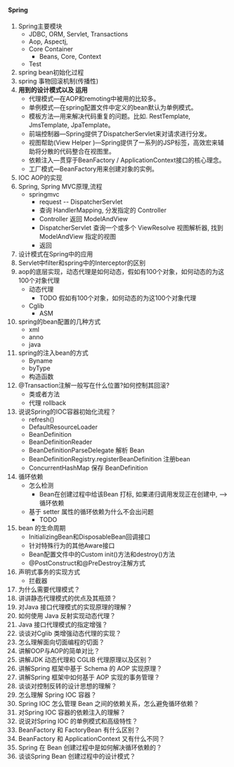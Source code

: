#### Spring
1. Spring主要模块
    - JDBC, ORM, Servlet, Transactions
    - Aop, Aspectj, 
    - Core Container
        - Beans, Core, Context
    - Test
1. spring bean初始化过程
2. spring 事物回滚机制(传播性) 
3. **用到的设计模式以及 运用**
    - 代理模式—在AOP和remoting中被用的比较多。
    - 单例模式—在spring配置文件中定义的bean默认为单例模式。
    - 模板方法—用来解决代码重复的问题。比如. RestTemplate, JmsTemplate, JpaTemplate。
    - 前端控制器—Spring提供了DispatcherServlet来对请求进行分发。
    - 视图帮助(View Helper )—Spring提供了一系列的JSP标签，高效宏来辅助将分散的代码整合在视图里。
    - 依赖注入—贯穿于BeanFactory / ApplicationContext接口的核心理念。
    - 工厂模式—BeanFactory用来创建对象的实例。
4. IOC AOP的实现
5. Spring, Spring MVC原理,流程
    - springmvc
        - request -- DispatcherServlet
        - 查询 HandlerMapping, 分发指定的 Controller
        - Controller 返回 ModelAndView
        - DispatcherServlet 查询一个或多个 ViewResolve 视图解析器, 找到 ModelAndView 指定的视图
        - 返回
6. 设计模式在Spring中的应用
7. Servlet中filter和spring中的Interceptor的区别 
8. aop的底层实现，动态代理是如何动态，假如有100个对象，如何动态的为这100个对象代理
    - 动态代理
        - TODO 假如有100个对象，如何动态的为这100个对象代理
    - Cglib
        - ASM
9. spring的bean配置的几种方式
    - xml
    - anno
    - java
10. spring的注入bean的方式
    - Byname
    - byType
    - 构造函数
11. @Transaction注解一般写在什么位置?如何控制其回滚?
    - 类或者方法
    - 代理 rollback
12. 说说Spring的IOC容器初始化流程？
    - refresh()
    - DefaultResourceLoader
    - BeanDefinition
    - BeanDefinitionReader
    - BeanDefinitionParseDelegate 解析 Bean 
    - BeanDefinitionRegistry.registerBeanDefinition 注册bean
    - ConcurrentHashMap  保存 BeanDefinition
13. 循环依赖
    - 怎么检测
        - Bean在创建过程中给该Bean 打标, 如果递归调用发现正在创建中, --> 循环依赖
    - 基于 setter 属性的循环依赖为什么不会出问题
        - TODO
14. bean 的生命周期
    - InitializingBean和DisposableBean回调接口
    - 针对特殊行为的其他Aware接口
    - Bean配置文件中的Custom init()方法和destroy()方法
    - @PostConstruct和@PreDestroy注解方式
1. 声明式事务的实现方式
    - 拦截器
1. 为什么需要代理模式？
1. 讲讲静态代理模式的优点及其瓶颈？
1. 对Java 接口代理模式的实现原理的理解？
1. 如何使用 Java 反射实现动态代理？
1. Java 接口代理模式的指定增强？
1. 谈谈对Cglib 类增强动态代理的实现？
1. 怎么理解面向切面编程的切面？
1. 讲解OOP与AOP的简单对比？
1. 讲解JDK 动态代理和 CGLIB 代理原理以及区别？
1. 讲解Spring 框架中基于 Schema 的 AOP 实现原理？
1. 讲解Spring 框架中如何基于 AOP 实现的事务管理？
1. 谈谈对控制反转的设计思想的理解？
1. 怎么理解 Spring IOC 容器？
1. Spring IOC 怎么管理 Bean 之间的依赖关系，怎么避免循环依赖？
1. 对Spring IOC 容器的依赖注入的理解？
1. 说说对Spring IOC 的单例模式和高级特性？
1. BeanFactory 和 FactoryBean 有什么区别？
1. BeanFactory 和 ApplicationContext 又有什么不同？
1. Spring 在 Bean 创建过程中是如何解决循环依赖的？
1. 谈谈Spring Bean 创建过程中的设计模式？